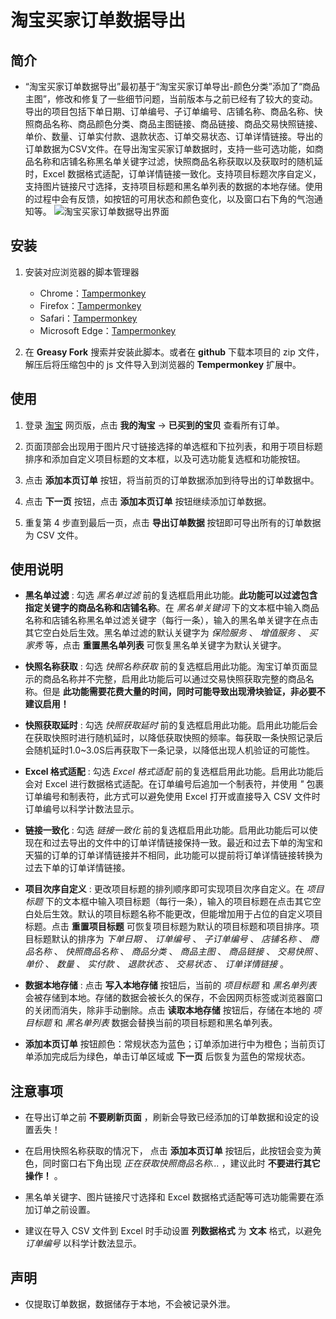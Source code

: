 # 淘宝买家订单数据导出

## 简介

- “淘宝买家订单数据导出”最初基于“淘宝买家订单导出-颜色分类”添加了“商品主图”，修改和修复了一些细节问题，当前版本与之前已经有了较大的变动。导出的项目包括下单日期、订单编号、子订单编号、店铺名称、商品名称、快照商品名称、商品颜色分类、商品主图链接、商品链接、商品交易快照链接、单价、数量、订单实付款、退款状态、订单交易状态、订单详情链接。导出的订单数据为CSV文件。在导出淘宝买家订单数据时，支持一些可选功能，如商品名称和店铺名称黑名单关键字过滤，快照商品名称获取以及获取时的随机延时，Excel 数据格式适配，订单详情链接一致化。支持项目标题次序自定义，支持图片链接尺寸选择，支持项目标题和黑名单列表的数据的本地存储。使用的过程中会有反馈，如按钮的可用状态和颜色变化，以及窗口右下角的气泡通知等。
  ![淘宝买家订单数据导出界面](https://img.skyseeker.eu.org/2025/Image_2025-02-14_01-01-60.jpg)

## 安装

1. 安装对应浏览器的脚本管理器
   - Chrome：[Tampermonkey](https://chrome.google.com/webstore/detail/tampermonkey/dhdgffkkebhmkfjojejmpbldmpobfkfo)
   - Firefox：[Tampermonkey](https://addons.mozilla.org/firefox/addon/tampermonkey/)
   - Safari：[Tampermonkey](http://tampermonkey.net/?browser=safari)
   - Microsoft Edge：[Tampermonkey](https://microsoftedge.microsoft.com/addons/detail/tampermonkey/iikmkjmpaadaobahmlepeloendndfphd)

2. 在 **Greasy Fork** 搜索并安装此脚本。或者在 **github** 下载本项目的 zip 文件，解压后将压缩包中的 js 文件导入到浏览器的 **Tempermonkey** 扩展中。

## 使用

1. 登录 [淘宝](https://www.taobao.com/) 网页版，点击 **我的淘宝** -> **已买到的宝贝** 查看所有订单。

2. 页面顶部会出现用于图片尺寸链接选择的单选框和下拉列表，和用于项目标题排序和添加自定义项目标题的文本框，以及可选功能复选框和功能按钮。

3. 点击 **添加本页订单** 按钮，将当前页的订单数据添加到待导出的订单数据中。

4. 点击 **下一页** 按钮，点击 **添加本页订单** 按钮继续添加订单数据。

5. 重复第 4 步直到最后一页，点击 **导出订单数据** 按钮即可导出所有的订单数据为 CSV 文件。

## 使用说明

- **黑名单过滤** : 勾选 *黑名单过滤* 前的复选框启用此功能。**此功能可以过滤包含指定关键字的商品名称和店铺名称**。在 *黑名单关键词* 下的文本框中输入商品名称和店铺名称黑名单过滤关键字（每行一条），输入的黑名单关键字在点击其它空白处后生效。黑名单过滤的默认关键字为 *保险服务* 、 *增值服务* 、 *买家秀* 等，点击 **重置黑名单列表** 可恢复黑名单关键字为默认关键字。

- **快照名称获取** : 勾选 *快照名称获取* 前的复选框启用此功能。淘宝订单页面显示的商品名称并不完整，启用此功能后可以通过交易快照获取完整的商品名称。但是 **此功能需要花费大量的时间，同时可能导致出现滑块验证，非必要不建议启用！**

- **快照获取延时** : 勾选 *快照获取延时* 前的复选框启用此功能。启用此功能后会在获取快照时进行随机延时，以降低获取快照的频率。每获取一条快照记录后会随机延时1.0~3.0S后再获取下一条记录，以降低出现人机验证的可能性。

- **Excel 格式适配** : 勾选 *Excel 格式适配* 前的复选框启用此功能。启用此功能后会对 Excel 进行数据格式适配。在订单编号后追加一个制表符，并使用 *"* 包裹订单编号和制表符，此方式可以避免使用 Excel 打开或直接导入 CSV 文件时订单编号以科学计数法显示。

- **链接一致化** : 勾选 *链接一致化* 前的复选框启用此功能。启用此功能后可以使现在和过去导出的文件中的订单详情链接保持一致。最近和过去下单的淘宝和天猫的订单的订单详情链接并不相同，此功能可以提前将订单详情链接转换为过去下单的订单详情链接。

- **项目次序自定义** : 更改项目标题的排列顺序即可实现项目次序自定义。在 *项目标题* 下的文本框中输入项目标题（每行一条），输入的项目标题在点击其它空白处后生效。默认的项目标题名称不能更改，但能增加用于占位的自定义项目标题。点击 **重置项目标题** 可恢复项目标题为默认的项目标题和项目排序。项目标题默认的排序为 *下单日期* 、 *订单编号* 、 *子订单编号* 、 *店铺名称* 、 *商品名称* 、 *快照商品名称* 、 *商品分类* 、 *商品主图* 、 *商品链接* 、 *交易快照* 、 *单价* 、 *数量* 、 *实付款* 、 *退款状态* 、 *交易状态* 、 *订单详情链接* 。

- **数据本地存储** : 点击 **写入本地存储** 按钮后，当前的 *项目标题* 和 *黑名单列表* 会被存储到本地。存储的数据会被长久的保存，不会因网页标签或浏览器窗口的关闭而消失，除非手动删除。点击 **读取本地存储** 按钮后，存储在本地的 *项目标题* 和 *黑名单列表* 数据会替换当前的项目标题和黑名单列表。

- **添加本页订单** 按钮颜色：常规状态为蓝色；订单添加进行中为橙色；当前页订单添加完成后为绿色，单击订单区域或 **下一页** 后恢复为蓝色的常规状态。

## 注意事项

- 在导出订单之前 **不要刷新页面** ，刷新会导致已经添加的订单数据和设定的设置丢失！

- 在启用快照名称获取的情况下， 点击 **添加本页订单** 按钮后，此按钮会变为黄色，同时窗口右下角出现 *正在获取快照商品名称...* ，建议此时 **不要进行其它操作！** 。

- 黑名单关键字、图片链接尺寸选择和 Excel 数据格式适配等可选功能需要在添加订单之前设置。

- 建议在导入 CSV 文件到 Excel 时手动设置 **列数据格式** 为 **文本** 格式，以避免 *订单编号* 以科学计数法显示。

## 声明

- 仅提取订单数据，数据储存于本地，不会被记录外泄。
